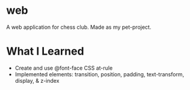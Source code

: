 # web

A web application for chess club. Made as my pet-project.

# What I Learned

* Create and use @font-face CSS at-rule
* Implemented elements: transition, position, padding, text-transform, display, & z-index
